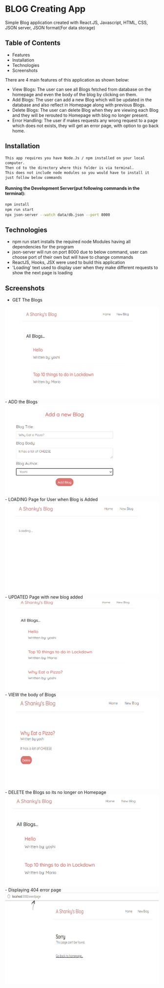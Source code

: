 # BLOG Creating App


Simple Blog application created with React.JS, Javascript, HTML, CSS, JSON server, JSON format(For data storage)

## Table of Contents

  - Features
  - Installation 
  - Technologies
  - Screenshots

There are 4 main features of this application as shown below:
  - View Blogs: The user can see all Blogs fetched from database on the homepage and even the body of the blog by clicking on them.
  - Add Blogs: The user can add a new Blog which will be updated in the database and also reflect in Homepage along with previous Blogs.
  - Delete Blogs: The user can delete Blog when they are viewing each Blog and they will be rerouted to Homepage with blog no longer present.
  - Error Handling: The user if makes requests any wrong request to a page which does not exists, they will get an error page, with option to go back home.

## Installation 

    This app requires you have Node.Js / npm installed on your local computer.
    Then cd to the directory where this folder is via terminal.
    This does not include node modules so you would have to install it just follow below commands
   
#### Running the Development Server(put following commands in the terminal): 

   ```sh
   npm install
   npm run start
   npx json-server --watch data/db.json --port 8000
   ```
## Technologies 

  - npm run start installs the required node Modules having all dependencies for the program
  - json-server will run on port 8000 due to below command, user can choose port of their own but will have to change commands
  - ReactJS, Hooks, JSX were used to build this application
  - 'Loading' text used to display user when they make different requests to show the next page is loading

## Screenshots

   - GET The Blogs 
   <img src="/screenshots/img1.png" alt= "Display all blogs on homepage" width="600" height="300" />
   - ADD the Blogs
   <img src="/screenshots/img2.png" alt= "Display all blogs on homepage" width="600" height="300" />
   - LOADING Page for User when Blog is Added
    <img src="/screenshots/img3.png" alt= "Display all blogs on homepage" width="600" height="300" />
   - UPDATED Page with new blog added
    <img src="/screenshots/img4.png" alt= "Display all blogs on homepage" width="600" height="300" />
   - VIEW the body of Blogs
    <img src="/screenshots/img5.png" alt= "Display all blogs on homepage" width="600" height="300" />
   - DELETE the Blogs so its no longer on Homepage
    <img src="/screenshots/img6.png" alt= "Display all blogs on homepage" width="600" height="300" />
   - Displaying 404 error page
    <img src="/screenshots/img7.png" alt= "Display all blogs on homepage" width="600" height="300" />
